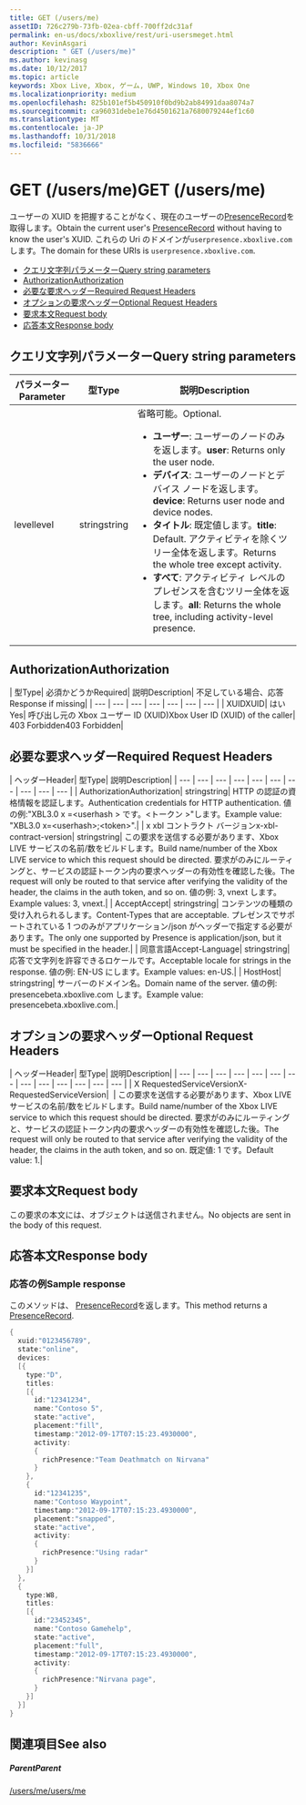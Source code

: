 ```yaml
---
title: GET (/users/me)
assetID: 726c279b-73fb-02ea-cbff-700ff2dc31af
permalink: en-us/docs/xboxlive/rest/uri-usersmeget.html
author: KevinAsgari
description: " GET (/users/me)"
ms.author: kevinasg
ms.date: 10/12/2017
ms.topic: article
keywords: Xbox Live, Xbox, ゲーム, UWP, Windows 10, Xbox One
ms.localizationpriority: medium
ms.openlocfilehash: 825b101ef5b450910f0bd9b2ab84991daa8074a7
ms.sourcegitcommit: ca96031debe1e76d4501621a7680079244ef1c60
ms.translationtype: MT
ms.contentlocale: ja-JP
ms.lasthandoff: 10/31/2018
ms.locfileid: "5836666"
---
```

# <a name="get-usersme"></a><span data-ttu-id="bace9-104">GET (/users/me)</span><span class="sxs-lookup"><span data-stu-id="bace9-104">GET (/users/me)</span></span>
<span data-ttu-id="bace9-105">ユーザーの XUID を把握することがなく、現在のユーザーの[PresenceRecord](../../json/json-presencerecord.md)を取得します。</span><span class="sxs-lookup"><span data-stu-id="bace9-105">Obtain the current user's [PresenceRecord](../../json/json-presencerecord.md) without having to know the user's XUID.</span></span>
<span data-ttu-id="bace9-106">これらの Uri のドメインが`userpresence.xboxlive.com`します。</span><span class="sxs-lookup"><span data-stu-id="bace9-106">The domain for these URIs is `userpresence.xboxlive.com`.</span></span>

  * [<span data-ttu-id="bace9-107">クエリ文字列パラメーター</span><span class="sxs-lookup"><span data-stu-id="bace9-107">Query string parameters</span></span>](#ID4EZ)
  * [<span data-ttu-id="bace9-108">Authorization</span><span class="sxs-lookup"><span data-stu-id="bace9-108">Authorization</span></span>](#ID4EIC)
  * [<span data-ttu-id="bace9-109">必要な要求ヘッダー</span><span class="sxs-lookup"><span data-stu-id="bace9-109">Required Request Headers</span></span>](#ID4ELD)
  * [<span data-ttu-id="bace9-110">オプションの要求ヘッダー</span><span class="sxs-lookup"><span data-stu-id="bace9-110">Optional Request Headers</span></span>](#ID4EPF)
  * [<span data-ttu-id="bace9-111">要求本文</span><span class="sxs-lookup"><span data-stu-id="bace9-111">Request body</span></span>](#ID4EPG)
  * [<span data-ttu-id="bace9-112">応答本文</span><span class="sxs-lookup"><span data-stu-id="bace9-112">Response body</span></span>](#ID4E1G)

<a id="ID4EZ"></a>


## <a name="query-string-parameters"></a><span data-ttu-id="bace9-113">クエリ文字列パラメーター</span><span class="sxs-lookup"><span data-stu-id="bace9-113">Query string parameters</span></span>

| <span data-ttu-id="bace9-114">パラメーター</span><span class="sxs-lookup"><span data-stu-id="bace9-114">Parameter</span></span>| <span data-ttu-id="bace9-115">型</span><span class="sxs-lookup"><span data-stu-id="bace9-115">Type</span></span>| <span data-ttu-id="bace9-116">説明</span><span class="sxs-lookup"><span data-stu-id="bace9-116">Description</span></span>|
| --- | --- | --- |
| <span data-ttu-id="bace9-117">level</span><span class="sxs-lookup"><span data-stu-id="bace9-117">level</span></span>| <span data-ttu-id="bace9-118">string</span><span class="sxs-lookup"><span data-stu-id="bace9-118">string</span></span>| <span data-ttu-id="bace9-119">省略可能。</span><span class="sxs-lookup"><span data-stu-id="bace9-119">Optional.</span></span> <ul><li><span data-ttu-id="bace9-120"><b>ユーザー</b>: ユーザーのノードのみを返します。</span><span class="sxs-lookup"><span data-stu-id="bace9-120"><b>user</b>: Returns only the user node.</span></span></li><li><span data-ttu-id="bace9-121"><b>デバイス</b>: ユーザーのノードとデバイス ノードを返します。</span><span class="sxs-lookup"><span data-stu-id="bace9-121"><b>device</b>: Returns user node and device nodes.</span></span></li><li><span data-ttu-id="bace9-122"><b>タイトル</b>: 既定値します。</span><span class="sxs-lookup"><span data-stu-id="bace9-122"><b>title</b>: Default.</span></span> <span data-ttu-id="bace9-123">アクティビティを除くツリー全体を返します。</span><span class="sxs-lookup"><span data-stu-id="bace9-123">Returns the whole tree except activity.</span></span></li><li><span data-ttu-id="bace9-124"><b>すべて</b>: アクティビティ レベルのプレゼンスを含むツリー全体を返します。</span><span class="sxs-lookup"><span data-stu-id="bace9-124"><b>all</b>: Returns the whole tree, including activity-level presence.</span></span></li></ul> | 

<a id="ID4EIC"></a>


## <a name="authorization"></a><span data-ttu-id="bace9-125">Authorization</span><span class="sxs-lookup"><span data-stu-id="bace9-125">Authorization</span></span>

| <span data-ttu-id="bace9-126">型</span><span class="sxs-lookup"><span data-stu-id="bace9-126">Type</span></span>| <span data-ttu-id="bace9-127">必須かどうか</span><span class="sxs-lookup"><span data-stu-id="bace9-127">Required</span></span>| <span data-ttu-id="bace9-128">説明</span><span class="sxs-lookup"><span data-stu-id="bace9-128">Description</span></span>| <span data-ttu-id="bace9-129">不足している場合、応答</span><span class="sxs-lookup"><span data-stu-id="bace9-129">Response if missing</span></span>|
| --- | --- | --- | --- | --- | --- | --- |
| <span data-ttu-id="bace9-130">XUID</span><span class="sxs-lookup"><span data-stu-id="bace9-130">XUID</span></span>| <span data-ttu-id="bace9-131">はい</span><span class="sxs-lookup"><span data-stu-id="bace9-131">Yes</span></span>| <span data-ttu-id="bace9-132">呼び出し元の Xbox ユーザー ID (XUID)</span><span class="sxs-lookup"><span data-stu-id="bace9-132">Xbox User ID (XUID) of the caller</span></span>| <span data-ttu-id="bace9-133">403 Forbidden</span><span class="sxs-lookup"><span data-stu-id="bace9-133">403 Forbidden</span></span>|

<a id="ID4ELD"></a>


## <a name="required-request-headers"></a><span data-ttu-id="bace9-134">必要な要求ヘッダー</span><span class="sxs-lookup"><span data-stu-id="bace9-134">Required Request Headers</span></span>

| <span data-ttu-id="bace9-135">ヘッダー</span><span class="sxs-lookup"><span data-stu-id="bace9-135">Header</span></span>| <span data-ttu-id="bace9-136">型</span><span class="sxs-lookup"><span data-stu-id="bace9-136">Type</span></span>| <span data-ttu-id="bace9-137">説明</span><span class="sxs-lookup"><span data-stu-id="bace9-137">Description</span></span>|
| --- | --- | --- | --- | --- | --- | --- | --- | --- | --- |
| <span data-ttu-id="bace9-138">Authorization</span><span class="sxs-lookup"><span data-stu-id="bace9-138">Authorization</span></span>| <span data-ttu-id="bace9-139">string</span><span class="sxs-lookup"><span data-stu-id="bace9-139">string</span></span>| <span data-ttu-id="bace9-140">HTTP の認証の資格情報を認証します。</span><span class="sxs-lookup"><span data-stu-id="bace9-140">Authentication credentials for HTTP authentication.</span></span> <span data-ttu-id="bace9-141">値の例:"XBL3.0 x =&lt;userhash > です。&lt;トークン >"します。</span><span class="sxs-lookup"><span data-stu-id="bace9-141">Example value: "XBL3.0 x=&lt;userhash>;&lt;token>".</span></span>|
| <span data-ttu-id="bace9-142">x xbl コントラクト バージョン</span><span class="sxs-lookup"><span data-stu-id="bace9-142">x-xbl-contract-version</span></span>| <span data-ttu-id="bace9-143">string</span><span class="sxs-lookup"><span data-stu-id="bace9-143">string</span></span>| <span data-ttu-id="bace9-144">この要求を送信する必要があります、Xbox LIVE サービスの名前/数をビルドします。</span><span class="sxs-lookup"><span data-stu-id="bace9-144">Build name/number of the Xbox LIVE service to which this request should be directed.</span></span> <span data-ttu-id="bace9-145">要求がのみにルーティングと、サービスの認証トークン内の要求ヘッダーの有効性を確認した後。</span><span class="sxs-lookup"><span data-stu-id="bace9-145">The request will only be routed to that service after verifying the validity of the header, the claims in the auth token, and so on.</span></span> <span data-ttu-id="bace9-146">値の例: 3, vnext します。</span><span class="sxs-lookup"><span data-stu-id="bace9-146">Example values: 3, vnext.</span></span>|
| <span data-ttu-id="bace9-147">Accept</span><span class="sxs-lookup"><span data-stu-id="bace9-147">Accept</span></span>| <span data-ttu-id="bace9-148">string</span><span class="sxs-lookup"><span data-stu-id="bace9-148">string</span></span>| <span data-ttu-id="bace9-149">コンテンツの種類の受け入れられるします。</span><span class="sxs-lookup"><span data-stu-id="bace9-149">Content-Types that are acceptable.</span></span> <span data-ttu-id="bace9-150">プレゼンスでサポートされている 1 つのみがアプリケーション/json がヘッダーで指定する必要があります。</span><span class="sxs-lookup"><span data-stu-id="bace9-150">The only one supported by Presence is application/json, but it must be specified in the header.</span></span>|
| <span data-ttu-id="bace9-151">同意言語</span><span class="sxs-lookup"><span data-stu-id="bace9-151">Accept-Language</span></span>| <span data-ttu-id="bace9-152">string</span><span class="sxs-lookup"><span data-stu-id="bace9-152">string</span></span>| <span data-ttu-id="bace9-153">応答で文字列を許容できるロケールです。</span><span class="sxs-lookup"><span data-stu-id="bace9-153">Acceptable locale for strings in the response.</span></span> <span data-ttu-id="bace9-154">値の例: EN-US にします。</span><span class="sxs-lookup"><span data-stu-id="bace9-154">Example values: en-US.</span></span>|
| <span data-ttu-id="bace9-155">Host</span><span class="sxs-lookup"><span data-stu-id="bace9-155">Host</span></span>| <span data-ttu-id="bace9-156">string</span><span class="sxs-lookup"><span data-stu-id="bace9-156">string</span></span>| <span data-ttu-id="bace9-157">サーバーのドメイン名。</span><span class="sxs-lookup"><span data-stu-id="bace9-157">Domain name of the server.</span></span> <span data-ttu-id="bace9-158">値の例: presencebeta.xboxlive.com します。</span><span class="sxs-lookup"><span data-stu-id="bace9-158">Example value: presencebeta.xboxlive.com.</span></span>|

<a id="ID4EPF"></a>


## <a name="optional-request-headers"></a><span data-ttu-id="bace9-159">オプションの要求ヘッダー</span><span class="sxs-lookup"><span data-stu-id="bace9-159">Optional Request Headers</span></span>

| <span data-ttu-id="bace9-160">ヘッダー</span><span class="sxs-lookup"><span data-stu-id="bace9-160">Header</span></span>| <span data-ttu-id="bace9-161">型</span><span class="sxs-lookup"><span data-stu-id="bace9-161">Type</span></span>| <span data-ttu-id="bace9-162">説明</span><span class="sxs-lookup"><span data-stu-id="bace9-162">Description</span></span>|
| --- | --- | --- | --- | --- | --- | --- | --- | --- | --- | --- | --- | --- |
| <span data-ttu-id="bace9-163">X RequestedServiceVersion</span><span class="sxs-lookup"><span data-stu-id="bace9-163">X-RequestedServiceVersion</span></span>|  | <span data-ttu-id="bace9-164">この要求を送信する必要があります、Xbox LIVE サービスの名前/数をビルドします。</span><span class="sxs-lookup"><span data-stu-id="bace9-164">Build name/number of the Xbox LIVE service to which this request should be directed.</span></span> <span data-ttu-id="bace9-165">要求がのみにルーティングと、サービスの認証トークン内の要求ヘッダーの有効性を確認した後。</span><span class="sxs-lookup"><span data-stu-id="bace9-165">The request will only be routed to that service after verifying the validity of the header, the claims in the auth token, and so on.</span></span> <span data-ttu-id="bace9-166">既定値: 1 です。</span><span class="sxs-lookup"><span data-stu-id="bace9-166">Default value: 1.</span></span>|

<a id="ID4EPG"></a>


## <a name="request-body"></a><span data-ttu-id="bace9-167">要求本文</span><span class="sxs-lookup"><span data-stu-id="bace9-167">Request body</span></span>

<span data-ttu-id="bace9-168">この要求の本文には、オブジェクトは送信されません。</span><span class="sxs-lookup"><span data-stu-id="bace9-168">No objects are sent in the body of this request.</span></span>

<a id="ID4E1G"></a>


## <a name="response-body"></a><span data-ttu-id="bace9-169">応答本文</span><span class="sxs-lookup"><span data-stu-id="bace9-169">Response body</span></span>

<a id="ID4EAH"></a>


### <a name="sample-response"></a><span data-ttu-id="bace9-170">応答の例</span><span class="sxs-lookup"><span data-stu-id="bace9-170">Sample response</span></span>

<span data-ttu-id="bace9-171">このメソッドは、 [PresenceRecord](../../json/json-presencerecord.md)を返します。</span><span class="sxs-lookup"><span data-stu-id="bace9-171">This method returns a [PresenceRecord](../../json/json-presencerecord.md).</span></span>


```cpp
{
  xuid:"0123456789",
  state:"online",
  devices:
  [{
    type:"D",
    titles:
    [{
      id:"12341234",
      name:"Contoso 5",
      state:"active",
      placement:"fill",
      timestamp:"2012-09-17T07:15:23.4930000",
      activity:
      {
        richPresence:"Team Deathmatch on Nirvana"
      }
    },
    {
      id:"12341235",
      name:"Contoso Waypoint",
      timestamp:"2012-09-17T07:15:23.4930000",
      placement:"snapped",
      state:"active",
      activity:
      {
        richPresence:"Using radar"
      }
    }]
  },
  {
    type:W8,
    titles:
    [{
      id:"23452345",
      name:"Contoso Gamehelp",
      state:"active",
      placement:"full",
      timestamp:"2012-09-17T07:15:23.4930000",
      activity:
      {
        richPresence:"Nirvana page",
      }
    }]
  }]
}

```


<a id="ID4EQH"></a>


## <a name="see-also"></a><span data-ttu-id="bace9-172">関連項目</span><span class="sxs-lookup"><span data-stu-id="bace9-172">See also</span></span>

<a id="ID4ESH"></a>


##### <a name="parent"></a><span data-ttu-id="bace9-173">Parent</span><span class="sxs-lookup"><span data-stu-id="bace9-173">Parent</span></span>

[<span data-ttu-id="bace9-174">/users/me</span><span class="sxs-lookup"><span data-stu-id="bace9-174">/users/me</span></span>](uri-usersme.md)
